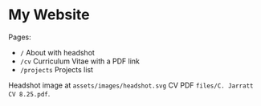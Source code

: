 # My Website

Pages:
- `/` About with headshot
- `/cv` Curriculum Vitae with a PDF link
- `/projects` Projects list

Headshot image at `assets/images/headshot.svg`
CV PDF `files/C. Jarratt CV 8.25.pdf`.
